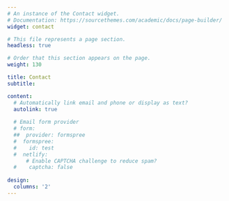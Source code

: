 ```yaml
---
# An instance of the Contact widget.
# Documentation: https://sourcethemes.com/academic/docs/page-builder/
widget: contact

# This file represents a page section.
headless: true

# Order that this section appears on the page.
weight: 130

title: Contact
subtitle:

content:
  # Automatically link email and phone or display as text?
  autolink: true
  
  # Email form provider
  # form:
  ##  provider: formspree
  #  formspree:
  #    id: test
  #  netlify:
      # Enable CAPTCHA challenge to reduce spam?
  #    captcha: false
  
design:
  columns: '2'
---
```


